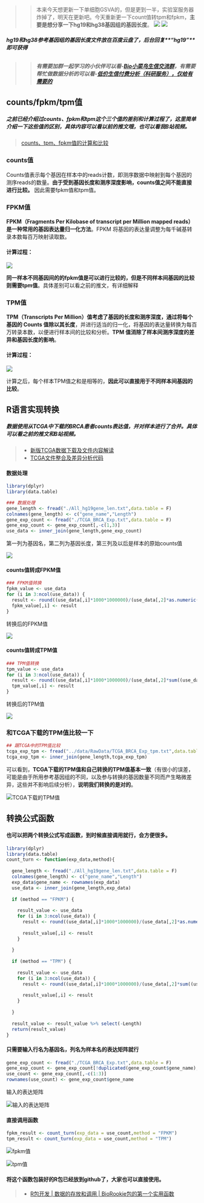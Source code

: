 >> 本来今天想更新一下单细胞GSVA的，但是更到一半，实验室服务器炸掉了，明天在更新吧。今天重新更一下count值转tpm和fpkm，**主要是想分享一下hg19和hg38基因组的基因长度**。
>> ![](https://files.mdnice.com/user/23696/421125eb-541a-427d-91dc-fb68bf5f8c28.png)
>> ![](https://files.mdnice.com/user/23696/9a03bc22-c9d8-49dd-9d40-aec2ace3e223.png)

##### hg19和hg38参考基因组的基因长度文件放在百度云盘了，后台回复**“hg19”**即可获得

## 
>>##### 有需要加群一起学习的小伙伴可以看-[Bio小菜鸟生信交流群](https://mp.weixin.qq.com/s?__biz=Mzg2NjYzNjQ4Ng==&mid=2247489657&idx=2&sn=36571ab6c8bbf6f8daeaceb66353891a&chksm=ce469fd0f93116c616c4844fcc77afdb82de706b56ad1eb5854051e0226f8595c3bf9bba0908&token=506695368&lang=zh_CN#rd)，有需要帮忙做数据分析的可以看-[低价生信付费分析（科研服务），仅给有需要的](https://mp.weixin.qq.com/s?__biz=Mzg2NjYzNjQ4Ng==&mid=2247489657&idx=1&sn=446c4be36e119244dd1f117440abef86&chksm=ce469fd0f93116c68538376c1fb7336376c0898ebf382b56194bcf4940b666f130e743f80185&token=506695368&lang=zh_CN#rd)



## counts/fpkm/tpm值
##### 之前已经介绍过counts、fpkm和tpm这个三个值的差别和计算过程了，**这里简单介绍一下这些值的区别**，具体内容可以看以前的推文哦，也可以看我B站视频。
> [counts、tpm、fpkm值的计算和比较](https://mp.weixin.qq.com/s?__biz=Mzg2NjYzNjQ4Ng==&mid=2247485635&idx=2&sn=95c448e9bb5eba4d83b18ac5ed4a41ad&chksm=ce468f6af931067c90920b40872694a5e5b1aeaa03bded488523b6423c1ec4be1870b4836b1b&token=546228579&lang=zh_CN#rd)

### counts值
Counts值表示每个基因在样本中的reads计数，即测序数据中映射到每个基因的测序reads的数量。**由于受到基因长度和测序深度影响，counts值之间不能直接进行比较。** 因此需要fpkm值和tpm值。


### FPKM值
**FPKM（Fragments Per Kilobase of transcript per Million mapped reads）是一种常用的基因表达量归一化方法**。FPKM 将基因的表达量调整为每千碱基转录本数每百万映射读取数。

#### 计算过程：

![](https://files.mdnice.com/user/23696/b61362ee-b0fc-4714-ac49-a55557a85131.png)

**同一样本不同基因间的的fpkm值是可以进行比较的，但是不同样本间基因的比较则需要tpm值**。具体差别可以看之前的推文，有详细解释

### TPM值
**TPM（Transcripts Per Million）值考虑了基因的长度和测序深度，通过将每个基因的 Counts 值除以其长度**，并进行适当的归一化，将基因的表达量转换为每百万转录本数，以便进行样本间的比较和分析。**TPM 值消除了样本间测序深度的差异和基因长度的影响**。

#### 计算过程：

![](https://files.mdnice.com/user/23696/40702d49-3c23-4fca-9c1a-eb05f1af064d.png)

计算之后，每个样本TPM值之和是相等的，**因此可以直接用于不同样本间基因的比较**。

## R语言实现转换
##### 数据使用从TCGA中下载的BRCA患者counts表达值，并对样本进行了合并。具体可以看之前的推文和B站视频。
> - [新版TCGA数据下载及文件内容解读](https://mp.weixin.qq.com/s?__biz=Mzg2NjYzNjQ4Ng==&mid=2247485635&idx=1&sn=eba31c5e1e6ca74cd814892c74987bae&chksm=ce468f6af931067c7457e67c49989e9110722842f913a7cca8db60fb838cf37bd92b636e8438&token=546228579&lang=zh_CN#rd)                    
>- [TCGA文件整合及差异分析代码](https://mp.weixin.qq.com/s?__biz=Mzg2NjYzNjQ4Ng==&mid=2247485635&idx=3&sn=d09dce29ed4454e54500eb604c674a6e&chksm=ce468f6af931067c9f6c7bdd6a547ef48c1fb7ef01dae1f59e567c756f092e7d128c26dac469&token=546228579&lang=zh_CN#rd)

#### 数据处理
```r
library(dplyr)
library(data.table)

### 数据处理
gene_length <- fread("./All_hg19gene_len.txt",data.table = F)
colnames(gene_length) <- c("gene_name","Length")
gene_exp_count <- fread("./TCGA_BRCA_Exp.txt",data.table = F)
gene_exp_count <- gene_exp_count[,-c(1,3)]
use_data <- inner_join(gene_length,gene_exp_count)
```

第一列为基因名，第二列为基因长度，第三列及以后是样本的原始counts值

![](https://files.mdnice.com/user/23696/fe8b3d5c-7371-4941-9812-ba7930b408e0.png)

#### counts值转成FPKM值
```r
### FPKM值转换
fpkm_value <- use_data
for (i in 3:ncol(use_data)) {
  result <- round((use_data[,i]*1000*1000000)/(use_data[,2]*as.numeric(sum(use_data[,i]))),3)
  fpkm_value[,i] <- result
}
```
转换后的FPKM值

![](https://files.mdnice.com/user/23696/ca9cfdb9-fbc7-4d8f-929f-79ccb3bb79be.png)


#### counts值转成TPM值
```r
### TPM值转换
tpm_value <- use_data
for (i in 3:ncol(use_data)) {
  result <- round((use_data[,i]*1000*1000000)/(use_data[,2]*sum((use_data[,i]*1000/use_data[,2]))),3)
  tpm_value[,i] <- result
}
```
转换后的TPM值

![](https://files.mdnice.com/user/23696/db8c882a-35c2-4fbd-a694-4ff7ac74468f.png)


### 和TCGA下载的TPM值比较一下
```r
## 跟TCGA中的TPM值比较
tcga_exp_tpm <- fread("../data/RawData/TCGA_BRCA_Exp_tpm.txt",data.table = F)
tcga_exp_tpm <- inner_join(gene_length,tcga_exp_tpm)
```

可以看到，**TCGA下载的TPM值和自己转换的TPM值基本一致**（有很小的误差，可能是由于所用参考基因组的不同，以及参与转换的基因数量不同而产生略微差异，这些并不影响后续分析），**说明我们转换的是对的**。

![TCGA下载的TPM值](https://files.mdnice.com/user/23696/cc699005-f580-40da-8832-55e8ca3bbe70.png)

## 转换公式函数

#### 也可以把两个转换公式写成函数，到时候直接调用就行，会方便很多。

```r
library(dplyr)
library(data.table)
count_turn <- function(exp_data,method){
  
  gene_length <- fread("./All_hg19gene_len.txt",data.table = F)
  colnames(gene_length) <- c("gene_name","Length")
  exp_data$gene_name <- rownames(exp_data)
  use_data <- inner_join(gene_length,exp_data)
  
  if (method == "FPKM") {
    
    result_value <- use_data
    for (i in 3:ncol(use_data)) {
      result <- round((use_data[,i]*1000*1000000)/(use_data[,2]*as.numeric(sum(use_data[,i]))),3)
      
      result_value[,i] <- result
    }
    
  }
  
  if (method == "TPM") {
    
    result_value <- use_data
    for (i in 3:ncol(use_data)) {
      result <- round((use_data[,i]*1000*1000000)/(use_data[,2]*sum((use_data[,i]*1000/use_data[,2]))),3)
      
      result_value[,i] <- result
    }
    
  }
  
  result_value <- result_value %>% select(-Length)
  return(result_value)
}
```

#### 只需要输入行名为基因名，列名为样本名的表达矩阵就行

```r
gene_exp_count <- fread("./TCGA_BRCA_Exp.txt",data.table = F)
gene_exp_count <- gene_exp_count[!duplicated(gene_exp_count$gene_name),]
use_count <- gene_exp_count[,-c(1:3)]
rownames(use_count) <- gene_exp_count$gene_name
```
输入的表达矩阵

![输入的表达矩阵](https://files.mdnice.com/user/23696/894f6fb0-24a9-4d67-87a9-a60cd47e9700.png)

#### 直接调用函数

```r
fpkm_result <- count_turn(exp_data = use_count,method = "FPKM")
tpm_result <- count_turn(exp_data = use_count,method = "TPM")
```

![fpkm值](https://files.mdnice.com/user/23696/1ce6760f-4995-4168-8e8f-8fe851aef646.png)

![tpm值](https://files.mdnice.com/user/23696/bfcf3d5c-d59b-45e6-99f3-8b052b169624.png)

#### 将这个函数包装好的R包已经放到github了，大家也可以直接使用。
> - [R包开发 | 数据的存放和调用 | BioRookie包的第一个实用函数](https://mp.weixin.qq.com/s?__biz=Mzg2NjYzNjQ4Ng==&mid=2247487908&idx=1&sn=1ed4bdb913adef078831af6078b3deea&chksm=ce46960df9311f1b6ddf9004f2d8af6a1cc7e9fc92eabd91f2146715f792ff45aff0c96be370&token=1787071890&lang=zh_CN#rd)
